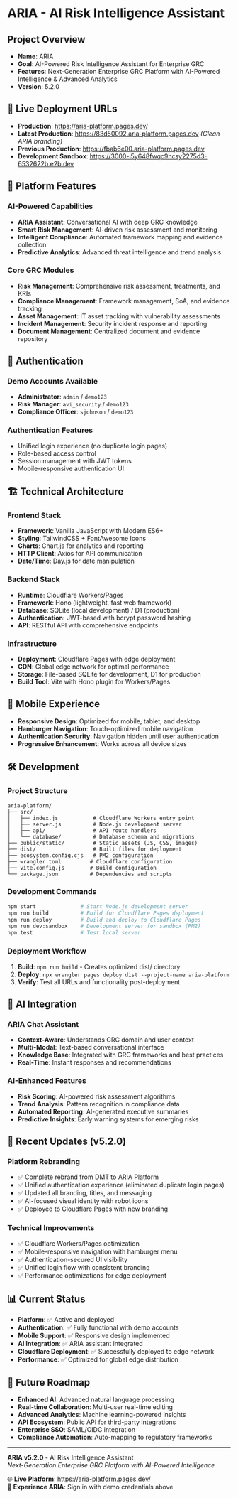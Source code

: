 # ARIA - AI Risk Intelligence Assistant

## Project Overview
- **Name**: ARIA
- **Goal**: AI-Powered Risk Intelligence Assistant for Enterprise GRC
- **Features**: Next-Generation Enterprise GRC Platform with AI-Powered Intelligence & Advanced Analytics
- **Version**: 5.2.0

## 🚀 Live Deployment URLs
- **Production**: https://aria-platform.pages.dev/
- **Latest Production**: https://83d50092.aria-platform.pages.dev *(Clean ARIA branding)*
- **Previous Production**: https://fbab6e00.aria-platform.pages.dev
- **Development Sandbox**: https://3000-i5y648fwqc9hcsy2275d3-6532622b.e2b.dev

## 🤖 Platform Features
### **AI-Powered Capabilities**
- **ARIA Assistant**: Conversational AI with deep GRC knowledge
- **Smart Risk Management**: AI-driven risk assessment and monitoring
- **Intelligent Compliance**: Automated framework mapping and evidence collection
- **Predictive Analytics**: Advanced threat intelligence and trend analysis

### **Core GRC Modules**
- **Risk Management**: Comprehensive risk assessment, treatments, and KRIs
- **Compliance Management**: Framework management, SoA, and evidence tracking
- **Asset Management**: IT asset tracking with vulnerability assessments
- **Incident Management**: Security incident response and reporting
- **Document Management**: Centralized document and evidence repository

## 🔐 Authentication
### **Demo Accounts Available**
- **Administrator**: `admin` / `demo123`
- **Risk Manager**: `avi_security` / `demo123`  
- **Compliance Officer**: `sjohnson` / `demo123`

### **Authentication Features**
- Unified login experience (no duplicate login pages)
- Role-based access control
- Session management with JWT tokens
- Mobile-responsive authentication UI

## 🏗️ Technical Architecture
### **Frontend Stack**
- **Framework**: Vanilla JavaScript with Modern ES6+
- **Styling**: TailwindCSS + FontAwesome Icons
- **Charts**: Chart.js for analytics and reporting
- **HTTP Client**: Axios for API communication
- **Date/Time**: Day.js for date manipulation

### **Backend Stack**
- **Runtime**: Cloudflare Workers/Pages
- **Framework**: Hono (lightweight, fast web framework)
- **Database**: SQLite (local development) / D1 (production)
- **Authentication**: JWT-based with bcrypt password hashing
- **API**: RESTful API with comprehensive endpoints

### **Infrastructure**
- **Deployment**: Cloudflare Pages with edge deployment
- **CDN**: Global edge network for optimal performance
- **Storage**: File-based SQLite for development, D1 for production
- **Build Tool**: Vite with Hono plugin for Workers/Pages

## 📱 Mobile Experience
- **Responsive Design**: Optimized for mobile, tablet, and desktop
- **Hamburger Navigation**: Touch-optimized mobile navigation
- **Authentication Security**: Navigation hidden until user authentication
- **Progressive Enhancement**: Works across all device sizes

## 🛠️ Development
### **Project Structure**
```
aria-platform/
├── src/
│   ├── index.js           # Cloudflare Workers entry point
│   ├── server.js          # Node.js development server
│   ├── api/               # API route handlers
│   └── database/          # Database schema and migrations
├── public/static/         # Static assets (JS, CSS, images)
├── dist/                  # Built files for deployment
├── ecosystem.config.cjs   # PM2 configuration
├── wrangler.toml         # Cloudflare configuration
├── vite.config.js        # Build configuration
└── package.json          # Dependencies and scripts
```

### **Development Commands**
```bash
npm start              # Start Node.js development server
npm run build          # Build for Cloudflare Pages deployment
npm run deploy         # Build and deploy to Cloudflare Pages
npm run dev:sandbox    # Development server for sandbox (PM2)
npm test               # Test local server
```

### **Deployment Workflow**
1. **Build**: `npm run build` - Creates optimized dist/ directory
2. **Deploy**: `npx wrangler pages deploy dist --project-name aria-platform`
3. **Verify**: Test all URLs and functionality post-deployment

## 🧠 AI Integration
### **ARIA Chat Assistant**
- **Context-Aware**: Understands GRC domain and user context
- **Multi-Modal**: Text-based conversational interface
- **Knowledge Base**: Integrated with GRC frameworks and best practices
- **Real-Time**: Instant responses and recommendations

### **AI-Enhanced Features**
- **Risk Scoring**: AI-powered risk assessment algorithms
- **Trend Analysis**: Pattern recognition in compliance data  
- **Automated Reporting**: AI-generated executive summaries
- **Predictive Insights**: Early warning systems for emerging risks

## 🚀 Recent Updates (v5.2.0)
### **Platform Rebranding**
- ✅ Complete rebrand from DMT to ARIA Platform
- ✅ Unified authentication experience (eliminated duplicate login pages)
- ✅ Updated all branding, titles, and messaging
- ✅ AI-focused visual identity with robot icons
- ✅ Deployed to Cloudflare Pages with new branding

### **Technical Improvements**
- ✅ Cloudflare Workers/Pages optimization
- ✅ Mobile-responsive navigation with hamburger menu
- ✅ Authentication-secured UI visibility
- ✅ Unified login flow with consistent branding
- ✅ Performance optimizations for edge deployment

## 📊 Current Status
- **Platform**: ✅ Active and deployed
- **Authentication**: ✅ Fully functional with demo accounts
- **Mobile Support**: ✅ Responsive design implemented
- **AI Integration**: ✅ ARIA assistant integrated
- **Cloudflare Deployment**: ✅ Successfully deployed to edge network
- **Performance**: ✅ Optimized for global edge distribution

## 🔮 Future Roadmap
- **Enhanced AI**: Advanced natural language processing
- **Real-time Collaboration**: Multi-user real-time editing
- **Advanced Analytics**: Machine learning-powered insights
- **API Ecosystem**: Public API for third-party integrations
- **Enterprise SSO**: SAML/OIDC integration
- **Compliance Automation**: Auto-mapping to regulatory frameworks

---

**ARIA v5.2.0** - AI Risk Intelligence Assistant  
*Next-Generation Enterprise GRC Platform with AI-Powered Intelligence*

🌐 **Live Platform**: https://aria-platform.pages.dev/  
🤖 **Experience ARIA**: Sign in with demo credentials above